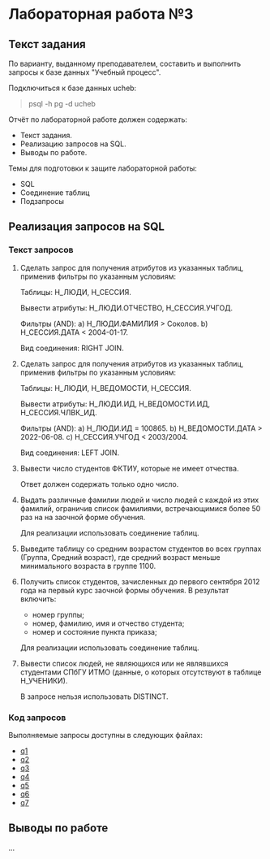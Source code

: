 # Лабораторная работа №3

## Текст задания

По варианту, выданному преподавателем, составить и выполнить запросы к базе данных "Учебный процесс".

Подключиться к базе данных ucheb:

> psql -h pg -d ucheb

Отчёт по лабораторной работе должен содержать:

- Текст задания.
- Реализацию запросов на SQL.
- Выводы по работе.

Темы для подготовки к защите лабораторной работы:

- SQL
- Соединение таблиц
- Подзапросы

## Реализация запросов на SQL

### Текст запросов


1) Сделать запрос для получения атрибутов из указанных таблиц, применив фильтры по указанным условиям:

    Таблицы: Н_ЛЮДИ, Н_СЕССИЯ.

    Вывести атрибуты: Н_ЛЮДИ.ОТЧЕСТВО, Н_СЕССИЯ.УЧГОД.

    Фильтры (AND):
        a) Н_ЛЮДИ.ФАМИЛИЯ > Соколов.
        b) Н_СЕССИЯ.ДАТА < 2004-01-17.

    Вид соединения: RIGHT JOIN.

2) Сделать запрос для получения атрибутов из указанных таблиц, применив фильтры по указанным условиям:

    Таблицы: Н_ЛЮДИ, Н_ВЕДОМОСТИ, Н_СЕССИЯ.

    Вывести атрибуты: Н_ЛЮДИ.ИД, Н_ВЕДОМОСТИ.ИД, Н_СЕССИЯ.ЧЛВК_ИД.

    Фильтры (AND):
        a) Н_ЛЮДИ.ИД = 100865.
        b) Н_ВЕДОМОСТИ.ДАТА > 2022-06-08.
        c) Н_СЕССИЯ.УЧГОД < 2003/2004.

    Вид соединения: LEFT JOIN.

3) Вывести число студентов ФКТИУ, которые не имеет отчества.

    Ответ должен содержать только одно число.

4) Выдать различные фамилии людей и число людей с каждой из этих фамилий, ограничив список фамилиями, встречающимися более 50 раз на на заочной форме обучения.

    Для реализации использовать соединение таблиц.

5) Выведите таблицу со средним возрастом студентов во всех группах (Группа, Средний возраст), где средний возраст меньше минимального возраста в группе 1100.

6) Получить список студентов, зачисленных до первого сентября 2012 года на первый курс заочной формы обучения. В результат включить:
    - номер группы;
    - номер, фамилию, имя и отчество студента;
    - номер и состояние пункта приказа;

    Для реализации использовать соединение таблиц.

7) Вывести список людей, не являющихся или не являвшихся студентами СПбГУ ИТМО (данные, о которых отсутствуют в таблице Н_УЧЕНИКИ). 

    В запросе нельзя использовать DISTINCT.

### Код запросов

Выполняемые запросы доступны в следующих файлах:

- [q1](/lab3/query_1.sql)
- [q2](/lab3/query_2.sql)
- [q3](/lab3/query_3.sql)
- [q4](/lab3/query_4.sql)
- [q5](/lab3/query_5.sql)
- [q6](/lab3/query_6.sql)
- [q7](/lab3/query_7.sql)

## Выводы по работе

...
